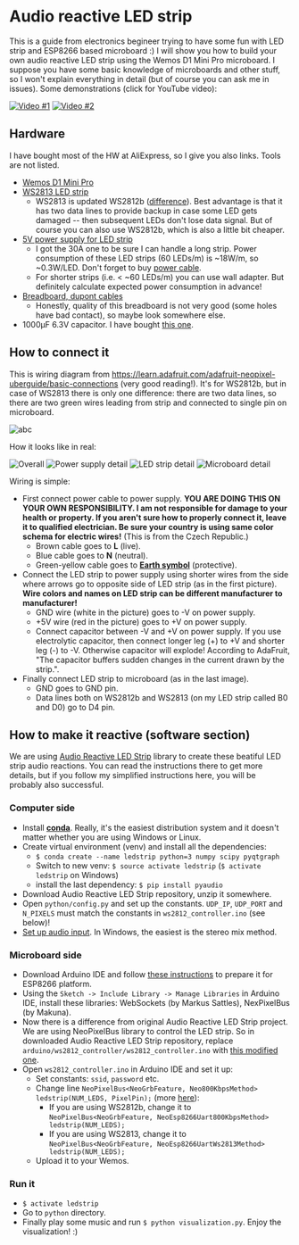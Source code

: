 # Audio reactive LED strip
This is a guide from electronics begineer trying to have some fun with LED strip and ESP8266 based microboard :) I will show you how to build your own audio reactive LED strip using the Wemos D1 Mini Pro microboard. I suppose you have some basic knowledge of microboards and other stuff, so I won't explain everything in detail (but of course you can ask me in issues). Some demonstrations (click for YouTube video):

[![Video #1](https://img.youtube.com/vi/WMm4V7VpMeQ/0.jpg)](https://www.youtube.com/watch?v=WMm4V7VpMeQ)
[![Video #2](https://img.youtube.com/vi/8EOnbsJb-b4/0.jpg)](https://www.youtube.com/watch?v=https://youtu.be/8EOnbsJb-b4)

## Hardware
I have bought most of the HW at AliExpress, so I give you also links. Tools are not listed.

- [Wemos D1 Mini Pro](https://www.aliexpress.com/store/1331105?spm=a2g0s.9042311.0.0.AFiCMF)
- [WS2813 LED strip](https://www.aliexpress.com/item/1m-4m-5m-WS2813-Dual-signal-wires-30-60-pixels-leds-m-Smart-led-pixel-strip/32699391341.html?spm=a2g0s.9042311.0.0.AFiCMF)
  - WS2813 is updated WS2812b ([difference](https://www.elecrow.com/blog/ws2813-vs-ws2812/)). Best advantage is that it has two data lines to provide backup in case some LED gets damaged -- then subsequent LEDs don't lose data signal. But of course you can also use WS2812b, which is also a little bit cheaper.
- [5V power supply for LED strip](https://www.aliexpress.com/item/5V-2A-3A-4A-5A-8A-10A-12A-20A-30A-40A-60A-Switch-LED-Power-Supply/32670505021.html?spm=a2g0s.9042311.0.0.AFiCMF)
  - I got the 30A one to be sure I can handle a long strip. Power consumption of these LED strips (60 LEDs/m) is ~18W/m, so ~0.3W/LED. Don't forget to buy [power cable](https://images.obi.cz/product/CZ/1500x1500/468962_1.jpg).
  - For shorter strips (i.e. < ~60 LEDs/m) you can use wall adapter. But definitely calculate expected power consumption in advance!
- [Breadboard, dupont cables](https://landzoelectronic.aliexpress.com/store/428351?spm=a2g0s.9042311.0.0.AFiCMF)
  - Honestly, quality of this breadboard is not very good (some holes have bad contact), so maybe look somewhere else.
- 1000μF 6.3V capacitor. I have bought [this one](https://www.gme.cz/ce-1000u-6-3vit-hit-exr-8x12-rm3-5-bulk).

## How to connect it
This is wiring diagram from https://learn.adafruit.com/adafruit-neopixel-uberguide/basic-connections (very good reading!). It's for WS2812b, but in case of WS2813 there is only one difference: there are two data lines, so there are two green wires leading from strip and connected to single pin on microboard.

![abc](https://cdn-learn.adafruit.com/assets/assets/000/030/892/original/leds_Wiring-Diagram.png?1456961114)

How it looks like in real:

![Overall](https://ctrlv.cz/shots/2017/11/26/WyfY.png)
![Power supply detail](https://ctrlv.cz/shots/2017/11/26/qfGA.png)
![LED strip detail](https://ctrlv.cz/shots/2017/11/26/ORLr.png)
![Microboard detail](https://ctrlv.cz/shots/2017/11/26/gSdd.png)

Wiring is simple:
- First connect power cable to power supply. **YOU ARE DOING THIS ON YOUR OWN RESPONSIBILITY. I am not responsible for damage to your health or property. If you aren't sure how to properly connect it, leave it to qualified electrician. Be sure your country is using same color schema for electric wires!** (This is from the Czech Republic.)
  - Brown cable goes to **L** (live).
  - Blue cable goes to **N** (neutral).
  - Green-yellow cable goes to [**Earth symbol**](http://www.clker.com/cliparts/4/4/d/4/12236156551925934261rsamurti_RSA_IEC_Ground_Symbol.svg.hi.png) (protective).
- Connect the LED strip to power supply using shorter wires from the side where arrows go to opposite side of LED strip (as in the first picture). **Wire colors and names on LED strip can be different manufacturer to manufacturer!**
  - GND wire (white in the picture) goes to -V on power supply.
  - +5V wire (red in the picture) goes to +V on power supply.
  - Connect capacitor between -V and +V on power supply. If you use electrolytic capacitor, then connect longer leg (+) to +V and shorter leg (-) to -V. Otherwise capacitor will explode! According to AdaFruit, "The capacitor buffers sudden changes in the current drawn by the strip.".
- Finally connect LED strip to microboard (as in the last image).
  - GND goes to GND pin.
  - Data lines both on WS2812b and WS2813 (on my LED strip called B0 and D0) go to D4 pin.
  
## How to make it reactive (software section)
We are using [Audio Reactive LED Strip](https://github.com/scottlawsonbc/audio-reactive-led-strip) library to create these beatiful LED strip audio reactions. You can read the instructions there to get more details, but if you follow my simplified instructions here, you will be probably also successful.

### Computer side
- Install [**conda**](https://conda.io/miniconda.html). Really, it's the easiest distribution system and it doesn't matter whether you are using Windows or Linux.
- Create virtual environment (venv) and install all the dependencies:
  - `$ conda create --name ledstrip python=3 numpy scipy pyqtgraph`
  - Switch to new venv: `$ source activate ledstrip` (`$ activate ledstrip` on Windows)
  - install the last dependency: `$ pip install pyaudio`
- Download Audio Reactive LED Strip repository, unzip it somewhere.
- Open `python/config.py` and set up the constants. `UDP_IP`, `UDP_PORT` and `N_PIXELS` must match the constants in `ws2812_controller.ino` (see below)!
- [Set up audio input](https://github.com/scottlawsonbc/audio-reactive-led-strip#audio-input). In Windows, the easiest is the stereo mix method.

### Microboard side
- Download Arduino IDE and follow [these instructions](https://github.com/esp8266/Arduino#installing-with-boards-manager) to prepare it for ESP8266 platform.
- Using the `Sketch -> Include Library -> Manage Libraries` in Arduino IDE, install these libraries: WebSockets (by Markus Sattles), NexPixelBus (by Makuna).
- Now there is a difference from original Audio Reactive LED Strip project. We are using NeoPixelBus library to control the LED strip. So in downloaded Audio Reactive LED Strip repository, replace `arduino/ws2812_controller/ws2812_controller.ino` with [this modified one](https://github.com/joeybab3/audio-reactive-led-strip/blob/master/arduino/ws2812_controller/ws2812_controller.ino).
- Open `ws2812_controller.ino` in Arduino IDE and set it up:
  - Set constants: `ssid`, `password` etc.
  - Change line `NeoPixelBus<NeoGrbFeature, Neo800KbpsMethod> ledstrip(NUM_LEDS, PixelPin);` (more [here](https://github.com/Makuna/NeoPixelBus/wiki/NeoPixelBus-object)):
    - If you are using WS2812b, change it to `NeoPixelBus<NeoGrbFeature, NeoEsp8266Uart800KbpsMethod> ledstrip(NUM_LEDS);`
    - If you are using WS2813, change it to `NeoPixelBus<NeoGrbFeature, NeoEsp8266UartWs2813Method> ledstrip(NUM_LEDS);`
  - Upload it to your Wemos.
  
### Run it
- `$ activate ledstrip`
- Go to `python` directory.
- Finally play some music and run `$ python visualization.py`. Enjoy the visualization! :)
